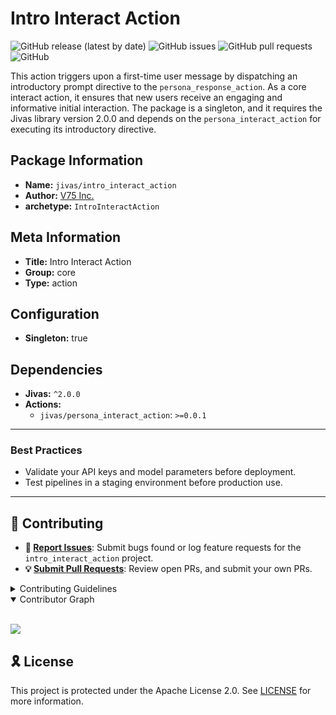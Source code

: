 # Intro Interact Action

![GitHub release (latest by date)](https://img.shields.io/github/v/release/TrueSelph/intro_interact_action)
![GitHub issues](https://img.shields.io/github/issues/TrueSelph/intro_interact_action)
![GitHub pull requests](https://img.shields.io/github/issues-pr/TrueSelph/intro_interact_action)
![GitHub](https://img.shields.io/github/license/TrueSelph/intro_interact_action)

This action triggers upon a first-time user message by dispatching an introductory prompt directive to the `persona_response_action`. As a core interact action, it ensures that new users receive an engaging and informative initial interaction. The package is a singleton, and it requires the Jivas library version 2.0.0 and depends on the `persona_interact_action` for executing its introductory directive.

## Package Information

- **Name:** `jivas/intro_interact_action`
- **Author:** [V75 Inc.](https://v75inc.com/)
- **archetype:** `IntroInteractAction`

## Meta Information

- **Title:** Intro Interact Action
- **Group:** core
- **Type:** action

## Configuration

- **Singleton:** true

## Dependencies

- **Jivas:** `^2.0.0`
- **Actions:**
  - `jivas/persona_interact_action`: `>=0.0.1`

---

### Best Practices
- Validate your API keys and model parameters before deployment.
- Test pipelines in a staging environment before production use.

---

## 🔰 Contributing

- **🐛 [Report Issues](https://github.com/TrueSelph/intro_interact_action/issues)**: Submit bugs found or log feature requests for the `intro_interact_action` project.
- **💡 [Submit Pull Requests](https://github.com/TrueSelph/intro_interact_action/blob/main/CONTRIBUTING.md)**: Review open PRs, and submit your own PRs.

<details closed>
<summary>Contributing Guidelines</summary>

1. **Fork the Repository**: Start by forking the project repository to your GitHub account.
2. **Clone Locally**: Clone the forked repository to your local machine using a git client.
   ```sh
   git clone https://github.com/TrueSelph/intro_interact_action
   ```
3. **Create a New Branch**: Always work on a new branch, giving it a descriptive name.
   ```sh
   git checkout -b new-feature-x
   ```
4. **Make Your Changes**: Develop and test your changes locally.
5. **Commit Your Changes**: Commit with a clear message describing your updates.
   ```sh
   git commit -m 'Implemented new feature x.'
   ```
6. **Push to GitHub**: Push the changes to your forked repository.
   ```sh
   git push origin new-feature-x
   ```
7. **Submit a Pull Request**: Create a PR against the original project repository. Clearly describe the changes and their motivations.
8. **Review**: Once your PR is reviewed and approved, it will be merged into the main branch. Congratulations on your contribution!
</details>

<details open>
<summary>Contributor Graph</summary>
<br>
<p align="left">
    <a href="https://github.com/TrueSelph/intro_interact_action/graphs/contributors">
        <img src="https://contrib.rocks/image?repo=TrueSelph/intro_interact_action" />
   </a>
</p>
</details>

## 🎗 License

This project is protected under the Apache License 2.0. See [LICENSE](../LICENSE) for more information.
